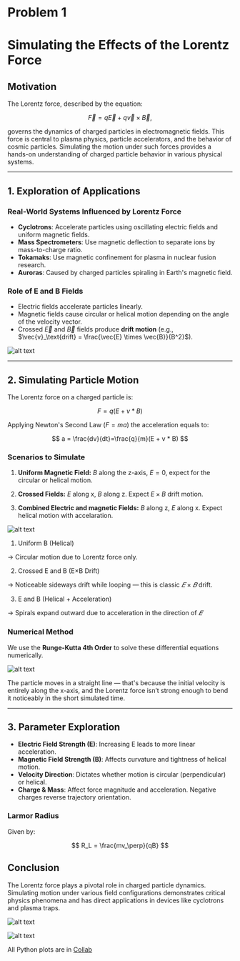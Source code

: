 # Problem 1

# Simulating the Effects of the Lorentz Force

## Motivation

The Lorentz force, described by the equation:

$$
\vec{F} = q \vec{E} + q\vec{v} \times \vec{B},
$$

governs the dynamics of charged particles in electromagnetic fields. This force is central to plasma physics, particle accelerators, and the behavior of cosmic particles. Simulating the motion under such forces provides a hands-on understanding of charged particle behavior in various physical systems.

---

## 1. Exploration of Applications

### Real-World Systems Influenced by Lorentz Force

* **Cyclotrons**: Accelerate particles using oscillating electric fields and uniform magnetic fields.
* **Mass Spectrometers**: Use magnetic deflection to separate ions by mass-to-charge ratio.
* **Tokamaks**: Use magnetic confinement for plasma in nuclear fusion research.
* **Auroras**: Caused by charged particles spiraling in Earth's magnetic field.

### Role of E and B Fields

* Electric fields accelerate particles linearly.
* Magnetic fields cause circular or helical motion depending on the angle of the velocity vector.
* Crossed $\vec{E}$ and $\vec{B}$ fields produce **drift motion** (e.g., $\vec{v}_\text{drift} = \frac{\vec{E} \times \vec{B}}{B^2}$).

![alt text](image.png)

---

## 2. Simulating Particle Motion

The Lorentz force on a charged particle is: 

$$ F = q(E+v * B) $$

Applying Newton's Second Law $(F=ma)$ the acceleration equals to:

$$ a = \frac{dv}{dt}=\frac{q}{m}(E + v * B) $$

### Scenarios to Simulate

1. **Uniform Magnetic Field:** $B$ along the z-axis, $E=0$, expect for the circular or helical motion.

2. **Crossed Fields:** $E$ along x, $B$ along z. Expect $E×B$ drift motion.

3. **Combined Electric and magnetic Fields:** $B$ along z, $E$ along x. Expect helical motion with accelaration.

![alt text](image-2.png)

1) Uniform B (Helical)

→ Circular motion due to Lorentz force only.

2) Crossed E and B (E×B Drift)

→ Noticeable sideways drift while looping — this is classic $𝐸×𝐵$ drift.

3) E and B (Helical + Acceleration)

→ Spirals expand outward due to acceleration in the direction of $𝐸$

### Numerical Method

We use the **Runge-Kutta 4th Order** to solve these differential equations numerically.

![alt text](image-3.png)

The particle moves in a straight line — that's because the initial velocity is entirely along the x-axis, and the Lorentz force isn’t strong enough to bend it noticeably in the short simulated time.

---

## 3. Parameter Exploration

* **Electric Field Strength (E)**: Increasing E leads to more linear acceleration.
* **Magnetic Field Strength (B)**: Affects curvature and tightness of helical motion.
* **Velocity Direction**: Dictates whether motion is circular (perpendicular) or helical.
* **Charge & Mass**: Affect force magnitude and acceleration. Negative charges reverse trajectory orientation.

### Larmor Radius

Given by:

$$
R_L = \frac{mv_\perp}{qB}
$$

## Conclusion

The Lorentz force plays a pivotal role in charged particle dynamics. Simulating motion under various field configurations demonstrates critical physics phenomena and has direct applications in devices like cyclotrons and plasma traps.

![alt text](circular_motion.gif)

![alt text](<drift_motion (1).gif>)

All Python plots are in [Collab](https://colab.research.google.com/drive/1aYcXxmB-A7YCJaSx7A2MY1Te8fAtZvtX?usp=sharing)
